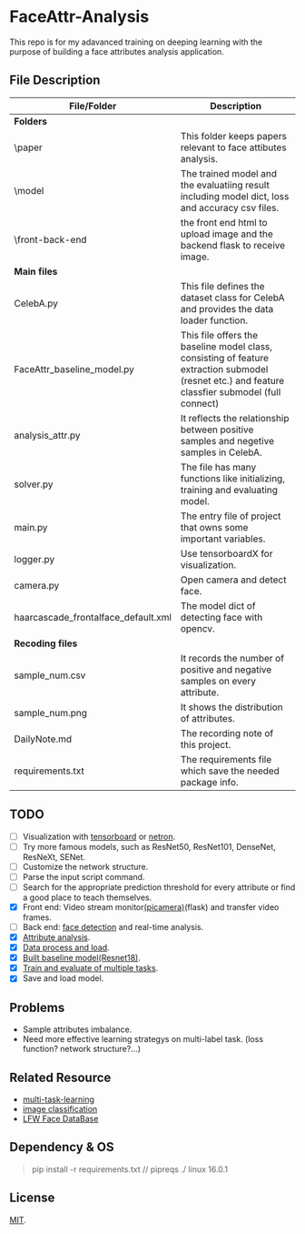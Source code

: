 # FaceAttr-Analysis

This repo is for my adavanced training on deeping learning with the purpose of building a face attributes analysis application.

## File Description

| File/Folder | Description |
| ----------- | ----------- |
|**Folders**||
| \paper | This folder keeps papers relevant to face attibutes analysis.|
| \model | The trained model and the evaluatiing result including model dict, loss and accuracy csv files. |
|\front-back-end| the front end html to upload image and the backend flask to receive image.|
|**Main files**||
| CelebA.py | This file defines the dataset class for CelebA and provides the data loader function. |
| FaceAttr_baseline_model.py | This file offers the baseline model class, consisting of feature extraction submodel (resnet etc.) and feature classfier submodel (full connect)|
|analysis_attr.py | It reflects the relationship between positive samples and negetive samples in CelebA.|
|solver.py|The file has many functions like initializing, training and evaluating model.|
|main.py| The entry file of project that owns some important variables.|
| logger.py | Use tensorboardX for visualization. |
|camera.py| Open camera and detect face.|
|haarcascade_frontalface_default.xml| The model dict of detecting face with opencv.|
|**Recoding files**||
| sample_num.csv | It records the number of positive and negative samples on every attribute.|
|sample_num.png| It shows the distribution of attributes.|
| DailyNote.md | The recording note of this project.|
| requirements.txt | The requirements file which save the needed package info. |  

## TODO

- [ ] Visualization with [tensorboard](https://github.com/lanpa/tensorboardX) or [netron](https://github.com/lutzroeder/netron).
- [ ] Try more famous models, such as ResNet50, ResNet101, DenseNet, ResNeXt, SENet.
- [ ] Customize the network structure.
- [ ] Parse the input script command.
- [ ] Search for the appropriate prediction threshold for every attribute or find a good place to teach themselves.
- [x] Front end: Video stream monitor[(picamera)](https://github.com/waveform80/picamera)(flask) and transfer video frames.
- [ ] Back end: [face detection](https://github.com/ageitgey/face_recognition) and real-time analysis.
- [x] [Attribute analysis](https://github.com/JoshuaQYH/FaceAttr-Analysis/blob/master/analysis_attr.py).
- [x] [Data process and load](https://github.com/JoshuaQYH/FaceAttr-Analysis/blob/master/CelebA.py).
- [x] [Built baseline model(Resnet18)](https://github.com/JoshuaQYH/FaceAttr-Analysis/blob/master/FaceAttr_baseline_model.py).
- [x] [Train and evaluate of multiple tasks](https://github.com/JoshuaQYH/FaceAttr-Analysis/blob/master/solver.py).
- [x] Save and load model.

## Problems
- Sample attributes imbalance.
- Need more effective learning strategys on multi-label task. (loss function? network structure?...)


## Related Resource

- [multi-task-learning](https://paperswithcode.com/task/multi-task-learning)
- [image classification](https://paperswithcode.com/task/image-classification)
- [LFW Face DataBase](http://vis-www.cs.umass.edu/lfw/)

## Dependency & OS

> pip install -r requirements.txt   // pipreqs ./
> linux 16.0.1

## License

[MIT](https://github.com/JoshuaQYH/FaceAttr-Analysis/blob/master/LICENSE).
